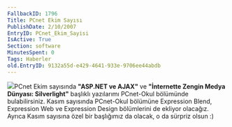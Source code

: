 ```yaml
---
FallbackID: 1796
Title: PCnet Ekim Sayısı
PublishDate: 2/10/2007
EntryID: PCnet_Ekim_Sayisi
IsActive: True
Section: software
MinutesSpent: 0
Tags: Haberler
old.EntryID: 9132a55d-e429-4641-933e-9706ee44abdb
---
```

![](http://cdn.daron.yondem.com/assets/1796/pcnet.png)PCnet Ekim
sayısında **"ASP.NET ve AJAX"** ve **"İnternette Zengin Medya Dünyası:
Silverlight"** başlıklı yazılarımı PCnet-Okul bölümünde bulabilirsiniz.
Kasım sayısında PCnet-Okul bölümüne Expression Blend, Expression Web ve
Expression Design bölümlerini de ekliyor olacağız. Ayrıca Kasım sayısına
özel bir başlığımız da olacak, o da sürpriz olsun :)


